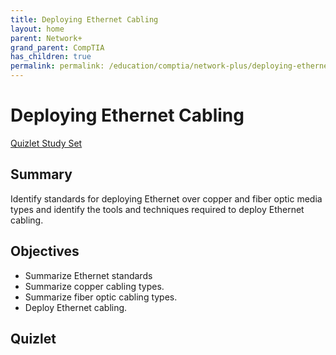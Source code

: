 ```yaml
---
title: Deploying Ethernet Cabling
layout: home
parent: Network+
grand_parent: CompTIA
has_children: true
permalink: permalink: /education/comptia/network-plus/deploying-ethernet-cabling/
---
```


# Deploying Ethernet Cabling

[Quizlet Study Set](https://quizlet.com/904229422/network-ethernet-cabling-flash-cards/?i=3896f3&x=1qqt)

## Summary

Identify standards for deploying Ethernet over copper and fiber optic media types and identify the tools and techniques required to deploy Ethernet cabling.

## Objectives

- Summarize Ethernet standards
- Summarize copper cabling types.
- Summarize fiber optic cabling types.
- Deploy Ethernet cabling.

## Quizlet

